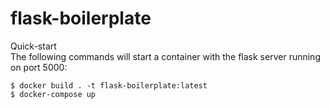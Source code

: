 # flask-boilerplate

Quick-start  
The following commands will start a container with the flask server running on port 5000:
```
$ docker build . -t flask-boilerplate:latest
$ docker-compose up
```
